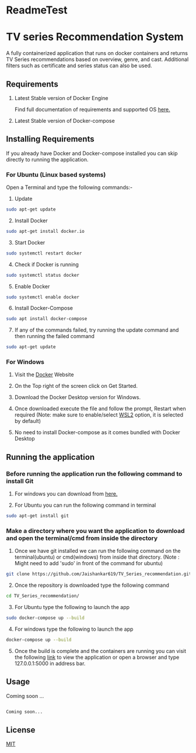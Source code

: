 # ReadmeTest

# TV series Recommendation System

A fully containerized application that runs on docker containers and returns TV Series recommendations based on overview, genre, and cast. Additional filters such as certificate and series status can also be used.

## Requirements

1. Latest Stable version of Docker Engine

    Find full documentation of requirements and supported OS [here.](https://docs.docker.com/engine/install/)

2. Latest Stable version of Docker-compose

## Installing Requirements
If you already have Docker and Docker-compose installed you can skip directly to running the application.

### For Ubuntu (Linux based systems)
Open a Terminal and type the following commands:-

1. Update 
```bash
sudo apt-get update
```
2. Install Docker 
```bash
sudo apt-get install docker.io
```
3. Start Docker
```bash
sudo systemctl restart docker
```
4. Check if Docker is running
```bash
sudo systemctl status docker
```
5. Enable Docker
```bash
sudo systemctl enable docker
```
6. Install Docker-Compose
```bash
sudo apt install docker-compose
```
7. If any of the commands failed, try running the update command and then running the failed command
```bash
sudo apt-get update
```

### For Windows

1. Visit the [Docker](https://www.docker.com/) Website

2. On the Top right of the screen click on Get Started.

3. Download the Docker Desktop version for Windows.

4. Once downloaded execute the file and follow the prompt, Restart when required (Note: make sure to enable/select [WSL2](https://docs.microsoft.com/en-us/windows/wsl/about) option, it is selected by default)

5. No need to install Docker-compose as it comes bundled with Docker Desktop

## Running the application
### Before running the application run the following command to install Git

1. For windows you can download from [here.](https://git-scm.com/download/win)

2. For Ubuntu you can run the following command in terminal
```bash
sudo apt-get install git
```
### Make a directory where you want the application to download and open the terminal/cmd from inside the directory

1. Once we have git installed we can run the following command on the terminal(ubuntu) or cmd(windows) from inside that directory. (Note : Might need to add 'sudo' in front of the command for ubuntu)
```bash
git clone https://github.com/Jaishankar619/TV_Series_recommendation.git
```

2. Once the repository is downloaded type the following command
```bash
cd TV_Series_recommendation/
```

3. For Ubuntu type the following to launch the app 
```bash
sudo docker-compose up --build
```
4. For windows type the following to launch the app 

```bash
docker-compose up --build
```

5. Once the build is complete and the containers are running you can visit the following [link](https://127.0.0.1:5000) to view the application or open a browser and type 127.0.0.1:5000 in address bar.



## Usage

Coming soon ...
```python

Coming soon...
```

## License
[MIT](https://choosealicense.com/licenses/mit/)

